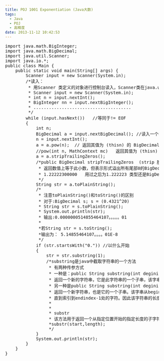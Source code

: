 ```yaml
---
title: POJ 1001 Exponentiation (Java大数)
tags:
  - Java
  - POJ
  - 高精度
date: 2013-11-12 10:42:53
---
```


<pre class="brush:java">
import java.math.BigInteger;
import java.math.BigDecimal;
import java.util.Scanner;
import java.io.*;  
public class Main {
	public static void main(String[] args) {
		Scanner input = new Scanner(System.in);
		/*读入：
		 * 用Scanner 类定义的对象进行控制台读入，Scanner类在java.util.*包中
		 * Scanner input = new Scanner(System.in);
		 * int n = input.nextInt();
		 * BigInteger nn = input.nextBigInteger();
		 * ......................................
		 */
		while (input.hasNext())   //等同于!= EOF
		{
			int n;
			BigDecimal a = input.nextBigDecimal(); //读入一个BigDecimal
			n = input.nextInt();
			a = a.pow(n);  // 返回其值为 (thisn) 的 BigDecimal，准确计算该幂，使其具有无限精度。
			//pow(int n, MathContext mc)   返回其值为 (thisn) 的 BigDecimal。
			a = a.stripTrailingZeros();
			/*public BigDecimal stripTrailingZeros  (strip 脱去剥夺，trailing(拖尾，后面的))
			 * 返回数值上等于此小数，但表示形式溢出所有尾部0的BigDecimal
			 * 1.22222300000   用过之后为1.222223 类型还是BigDeciaml类型
			 */
			String str = a.toPlainString();
			/*
			 * 注意toPlainString()和toString()的区别
			 * 对于:BigDecimal s; s = (0.4321^20)
			 * String str = s.toPlainString();
			 * System.out.println(str);
			 * 输出:0.0000000514855464107。。。。。01
			 * 
			 *若String str = s.toString();
			 *输出为： 5.14855464107。。。。01E-8
			 */
			if (str.startsWith("0.")) //以什么开始
			{
				str = str.substring(1);
				/*substring是java中截取字符串的一个方法
				 * 有两种传参方式
				 * 一种是：public String substring(int deginindex)
				 * 返回一个新的字符串，它是此字符串的一个子串，该字串从指定索引处的字符开始直到字符串末尾
				 * 另一种是public String substring(int deginindex,int endindex)
				 * 返回一个新字符串，也是它的一个子串。该字串从beginindex处开始
				 * 直到索引到endindex-1处的字符。因此该字符串的长度为endindex-beginindex
				 * 
				 * 
				 * substr
				 * 该方法用于返回一个从指定位置开始的指定长度的子字符串
				 *substr(start,length);
				 */
			}
			System.out.println(str);
		}
	}
}
</pre>

	 